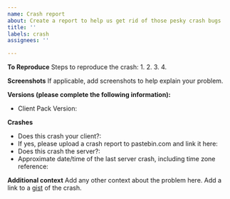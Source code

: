 ```yaml
---
name: Crash report
about: Create a report to help us get rid of those pesky crash bugs
title: ''
labels: crash
assignees: ''

---
```


**To Reproduce**
Steps to reproduce the crash:
1. 
2. 
3. 
4. 

**Screenshots**
If applicable, add screenshots to help explain your problem.

**Versions (please complete the following information):**
 - Client Pack Version:

**Crashes**
- Does this crash your client?:
- If yes, please upload a crash report to pastebin.com and link it here: 
- Does this crash the server?:
- Approximate date/time of the last server crash, including time zone reference:

**Additional context**
Add any other context about the problem here.
Add a link to a [gist](https://gist.github.com/) of the crash.

